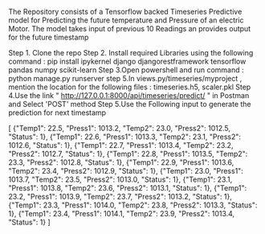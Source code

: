 The Repository consists of a Tensorflow backed Timeseries Predictive model for Predicting the future temperature and Pressure of an electric Motor.
The model takes input of previous 10 Readings an provides output for the future timestamp

Step 1. Clone the repo 
Step 2. Install required Libraries using the following command : pip install ipykernel django djangorestframework tensorflow pandas numpy scikit-learn
Step 3.Open powershell and run command : python manage.py runserver
step 5.In views.py/timeseries/myproject , mention the location for the following files : timeseries.h5, scaler.pkl
Step 4.Use the link " http://127.0.0.1:8000/api/timeseries/predict/ " in Postman and Select 'POST' method
Step 5.Use the Following input to generate the prediction for next timestamp

[
    {"Temp1": 22.5, "Press1": 1013.2, "Temp2": 23.0, "Press2": 1012.5, "Status": 1},
    {"Temp1": 22.6, "Press1": 1013.3, "Temp2": 23.1, "Press2": 1012.6, "Status": 1},
    {"Temp1": 22.7, "Press1": 1013.4, "Temp2": 23.2, "Press2": 1012.7, "Status": 1},
    {"Temp1": 22.8, "Press1": 1013.5, "Temp2": 23.3, "Press2": 1012.8, "Status": 1},
    {"Temp1": 22.9, "Press1": 1013.6, "Temp2": 23.4, "Press2": 1012.9, "Status": 1},
    {"Temp1": 23.0, "Press1": 1013.7, "Temp2": 23.5, "Press2": 1013.0, "Status": 1},
    {"Temp1": 23.1, "Press1": 1013.8, "Temp2": 23.6, "Press2": 1013.1, "Status": 1},
    {"Temp1": 23.2, "Press1": 1013.9, "Temp2": 23.7, "Press2": 1013.2, "Status": 1},
    {"Temp1": 23.3, "Press1": 1014.0, "Temp2": 23.8, "Press2": 1013.3, "Status": 1},
    {"Temp1": 23.4, "Press1": 1014.1, "Temp2": 23.9, "Press2": 1013.4, "Status": 1}
]
